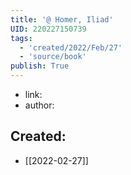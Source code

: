 ```yaml
---
title: '@ Homer, Iliad'
UID: 220227150739
tags:
  - 'created/2022/Feb/27'
  - 'source/book'
publish: True
---
```

- link:
- author:


## Created:
- [[2022-02-27]]
